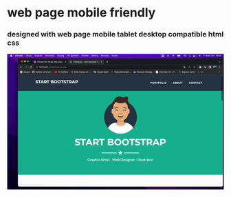 <h1>web page mobile friendly</h1>


<h3>designed with web page mobile tablet desktop compatible html css</h3>

<img src="web.gif"/>